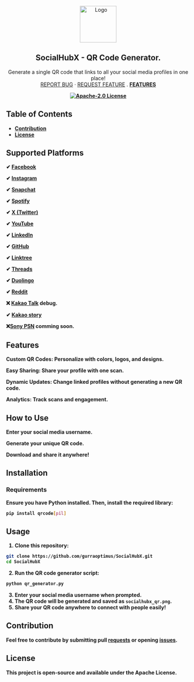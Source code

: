<p align="center">
  <a href="https://github.com/gurraoptimus/SocialHubX">
    <img src="https://repository-images.githubusercontent.com/952452402/31a99a4d-ef9d-4789-9cc4-b1b2cb4a0522" alt="Logo" width="100" height="100">
  </a>

<h2 align="center">SocialHubX - QR Code Generator.</h2>

<p align="center">Generate a single QR code that links to all your social media profiles in one place!
  <br />
    <a href="https://github.com/gurraoptimus/SocialHubX/issues">REPORT BUG</a>
    ·
    <a href="https://github.com/gurraoptimus/SocialHubX/issues">REQUEST FEATURE</a>
    .
    <a href="#FEATURES"><b>FEATURES<b></a>

<p align="center">
    <a href="https://opensource.org/licenses/Apache-2.0">
        <img src=" https://img.shields.io/github/license/gurraoptimus/SocialHubX.svg?-style=flat-square" alt="Apache-2.0 License">
    </a>
</p>
  
<!-- TABLE OF CONTENTS -->
## Table of Contents
* [Contribution](#Contribution)
* [License](#license)


## Supported Platforms

✔ [Facebook](./Facebook/)

✔ [Instagram](./Instagram/)

✔ [Snapchat](./Snapchat/)

✔ [Spotify](./Spotify/)

✔ [X (Twitter)](./xTwitter/)

✔ [YouTube](./YouTube)

✔ [LinkedIn](./Linkedin/)

✔ [GitHub](./Github/)

✔ [Linktree](./Linktree)

✔ [Threads](./Threads)

✔ [Duolingo](./Duolingo)

✔ [Reddit](./Reddit)

❌ [Kakao Talk](./kakao) debug.

✔ [Kakao story](./kakao)

❌[Sony PSN](./PSN) comming soon.

## Features

Custom QR Codes: Personalize with colors, logos, and designs.

Easy Sharing: Share your profile with one scan.

Dynamic Updates: Change linked profiles without generating a new QR code.

Analytics: Track scans and engagement.

## How to Use

Enter your social media username.

Generate your unique QR code.

Download and share it anywhere!

## Installation

### Requirements

Ensure you have Python installed. Then, install the required library:

```bash
pip install qrcode[pil]
```

## Usage

1. Clone this repository:

```bash
git clone https://github.com/gurraoptimus/SocialHubX.git
cd SocialHubX
```

2. Run the QR code generator script:

```bash
python qr_generator.py
```

3. Enter your social media username when prompted.
4. The QR code will be generated and saved as `socialhubx_qr.png`.
5. Share your QR code anywhere to connect with people easily!

## Contribution

Feel free to contribute by submitting pull [requests](https://github.com/gurraoptimus/SocialHubX/pulls) or opening [issues](https://github.com/gurraoptimus/SocialHubX/issues).

## License

This project is open-source and available under the Apache License.

<!-- [license-shield]: https://img.shields.io/github/license/gurraoptimus/SocialHubX.svg?-style=flat-square -->
<!-- [license-url]: https://github.com/gurraoptimus/SocialHubX/blob/main/LICENSE -->